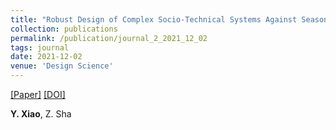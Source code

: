 ```yaml
---
title: "Robust Design of Complex Socio-Technical Systems Against Seasonal Effects: A Network Motif-Based Approach"
collection: publications
permalink: /publication/journal_2_2021_12_02
tags: journal
date: 2021-12-02
venue: 'Design Science'
---
```


[[Paper]](http://xiaoyinshuang.github.io/yx/files/journal2.pdf) [[DOI]](https://doi.org/10.1017/dsj.2021.27)

**Y. Xiao**, Z. Sha
